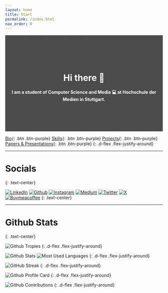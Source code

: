 ```yaml
---
layout: home
title: Start
permalink: /index.html
nav_order: 0
---
```


<div style="background: linear-gradient(rgba(0,0,0,0.7), rgba(0,0,0,0.7)), url(img/Andi_Basketball.jpg); background-position: 50% top; background-size: cover; text-align: center; padding: 80px 20px; color: white; background-filter: darken(.8)">
<h1>Hi there 👋</h1>
<p><b>I am a student of Computer Science and Media 💻 at Hochschule der Medien in Stuttgart.</b></p>
</div>

<!-- ![Copyright @ Tubemoments.com, Oliver Filipzik](img/Andi_Basketball.jpg) -->

[Bio](/pages/bio.md){: .btn .btn-purple}
[Skills](/pages/skills.md){: .btn .btn-purple}
[Projects](/pages/projects.md){: .btn .btn-purple}
[Papers & Presentations](/pages/presentations_papers.md){: .btn .btn-purple}
{: .d-flex .flex-justify-around}

---

# Socials
{: .text-center}

[![LinkedIn](https://img.shields.io/badge/LinkedIn-0077B5?style=for-the-badge&logo=linkedin&logoColor=white)](https://www.linkedin.com/in/andreasnicklaus/)
[![Github](https://img.shields.io/badge/GitHub-100000?style=for-the-badge&logo=github&logoColor=white)](https://github.com/andreasnicklaus)
[![Instagram](https://img.shields.io/badge/Instagram-E4405F?style=for-the-badge&logo=instagram&logoColor=white)](https://www.instagram.com/andreasnicklaus/)
[![Medium](  https://img.shields.io/badge/Medium-12100E?style=for-the-badge&logo=medium&logoColor=white)](https://medium.com/@Andreas_Nicklaus)
[![Twitter](https://img.shields.io/badge/Twitter-1DA1F2?style=for-the-badge&logo=twitter&logoColor=white)](https://twitter.com/AndreasNicklaus)
[![X](https://img.shields.io/badge/X-000000?style=for-the-badge&logo=x&logoColor=white)](https://twitter.com/AndreasNicklaus)
[![Buymeacoffee](https://img.shields.io/badge/Buy_Me_A_Coffee-FFDD00?style=for-the-badge&logo=buy-me-a-coffee&logoColor=black)](https://www.buymeacoffee.com/andreasnicklaus)
{: .text-center}

---

# Github Stats
{: .text-center}

![Github Tropies](https://github-profile-trophy.vercel.app/?username=andreasnicklaus&rank=SSS,SS,S,AAA,AA,A,B,C&margin-w=15&theme=dracula&no-frame=true&no-bg=true&column=3)
{: .d-flex .flex-justify-around}

![Github Stats](https://github-readme-stats.vercel.app/api?username=andreasnicklaus&show_icons=true&theme=transparent&locale=de&hide_border=true)
![Most Used Languages](https://github-readme-stats.vercel.app/api/top-langs?username=andreasnicklaus&show_icons=true&theme=transparent&locale=de&hide_border=true&layout=compact)
{: .d-flex .flex-justify-around}

![GitHub Streak](https://github-readme-streak-stats.herokuapp.com?user=andreasnicklaus&theme=transparent&hide_border=true&locale=de&date_format=j%20M%5B%20Y%5D)
{: .d-flex .flex-justify-around}

![Github Profile Card](https://github-profile-summary-cards.vercel.app/api/cards/profile-details?username=andreasnicklaus&theme=transparent)
{: .d-flex .flex-justify-around}

![Github Contributions](https://github-readme-activity-graph.vercel.app/graph?username=andreasnicklaus&theme=github-compact&hide_border=true)
{: .d-flex .flex-justify-around}